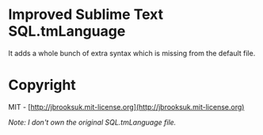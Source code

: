 # Improved Sublime Text SQL.tmLanguage
It adds a whole bunch of extra syntax which is missing from the default file.

# Copyright
MIT - [http://jbrooksuk.mit-license.org](http://jbrooksuk.mit-license.org)

*Note: I don't own the original SQL.tmLanguage file.*
